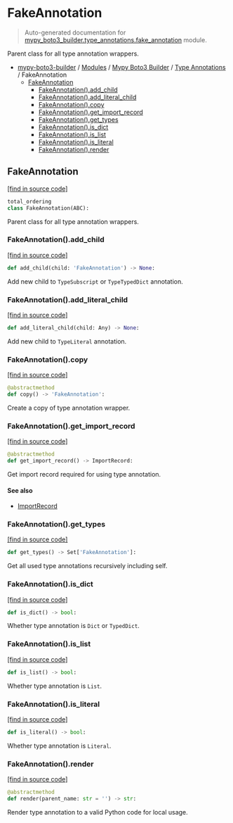 # FakeAnnotation

> Auto-generated documentation for [mypy_boto3_builder.type_annotations.fake_annotation](https://github.com/vemel/mypy_boto3_builder/blob/master/mypy_boto3_builder/type_annotations/fake_annotation.py) module.

Parent class for all type annotation wrappers.

- [mypy-boto3-builder](../../README.md#mypy_boto3_builder) / [Modules](../../MODULES.md#mypy-boto3-builder-modules) / [Mypy Boto3 Builder](../index.md#mypy-boto3-builder) / [Type Annotations](index.md#type-annotations) / FakeAnnotation
    - [FakeAnnotation](#fakeannotation)
        - [FakeAnnotation().add_child](#fakeannotationadd_child)
        - [FakeAnnotation().add_literal_child](#fakeannotationadd_literal_child)
        - [FakeAnnotation().copy](#fakeannotationcopy)
        - [FakeAnnotation().get_import_record](#fakeannotationget_import_record)
        - [FakeAnnotation().get_types](#fakeannotationget_types)
        - [FakeAnnotation().is_dict](#fakeannotationis_dict)
        - [FakeAnnotation().is_list](#fakeannotationis_list)
        - [FakeAnnotation().is_literal](#fakeannotationis_literal)
        - [FakeAnnotation().render](#fakeannotationrender)

## FakeAnnotation

[[find in source code]](https://github.com/vemel/mypy_boto3_builder/blob/master/mypy_boto3_builder/type_annotations/fake_annotation.py#L11)

```python
total_ordering
class FakeAnnotation(ABC):
```

Parent class for all type annotation wrappers.

### FakeAnnotation().add_child

[[find in source code]](https://github.com/vemel/mypy_boto3_builder/blob/master/mypy_boto3_builder/type_annotations/fake_annotation.py#L56)

```python
def add_child(child: 'FakeAnnotation') -> None:
```

Add new child to `TypeSubscript` or `TypeTypedDict` annotation.

### FakeAnnotation().add_literal_child

[[find in source code]](https://github.com/vemel/mypy_boto3_builder/blob/master/mypy_boto3_builder/type_annotations/fake_annotation.py#L61)

```python
def add_literal_child(child: Any) -> None:
```

Add new child to `TypeLiteral` annotation.

### FakeAnnotation().copy

[[find in source code]](https://github.com/vemel/mypy_boto3_builder/blob/master/mypy_boto3_builder/type_annotations/fake_annotation.py#L84)

```python
@abstractmethod
def copy() -> 'FakeAnnotation':
```

Create a copy of type annotation wrapper.

### FakeAnnotation().get_import_record

[[find in source code]](https://github.com/vemel/mypy_boto3_builder/blob/master/mypy_boto3_builder/type_annotations/fake_annotation.py#L44)

```python
@abstractmethod
def get_import_record() -> ImportRecord:
```

Get import record required for using type annotation.

#### See also

- [ImportRecord](../import_helpers/import_record.md#importrecord)

### FakeAnnotation().get_types

[[find in source code]](https://github.com/vemel/mypy_boto3_builder/blob/master/mypy_boto3_builder/type_annotations/fake_annotation.py#L50)

```python
def get_types() -> Set['FakeAnnotation']:
```

Get all used type annotations recursively including self.

### FakeAnnotation().is_dict

[[find in source code]](https://github.com/vemel/mypy_boto3_builder/blob/master/mypy_boto3_builder/type_annotations/fake_annotation.py#L66)

```python
def is_dict() -> bool:
```

Whether type annotation is `Dict` or `TypedDict`.

### FakeAnnotation().is_list

[[find in source code]](https://github.com/vemel/mypy_boto3_builder/blob/master/mypy_boto3_builder/type_annotations/fake_annotation.py#L72)

```python
def is_list() -> bool:
```

Whether type annotation is `List`.

### FakeAnnotation().is_literal

[[find in source code]](https://github.com/vemel/mypy_boto3_builder/blob/master/mypy_boto3_builder/type_annotations/fake_annotation.py#L78)

```python
def is_literal() -> bool:
```

Whether type annotation is `Literal`.

### FakeAnnotation().render

[[find in source code]](https://github.com/vemel/mypy_boto3_builder/blob/master/mypy_boto3_builder/type_annotations/fake_annotation.py#L38)

```python
@abstractmethod
def render(parent_name: str = '') -> str:
```

Render type annotation to a valid Python code for local usage.
